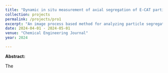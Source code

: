 ```yaml
---
title: "Dynamic in situ measurement of axial segregation of E-CAT particles in a bubbling fluidized bed"
collection: projects
permalink: /projects/pro1
excerpt: "An image process based method for analyzing particle segregation in fluidized bed"
date: 2024-04-01 - 2024-05-01
venue: "Chemical Engineering Journal"
year: 2024

---
```

**Abstract:**

The 